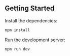 ## Getting Started

Install the dependencies:

```bash
npm install
```

Run the development server:

```bash
npm run dev
```
